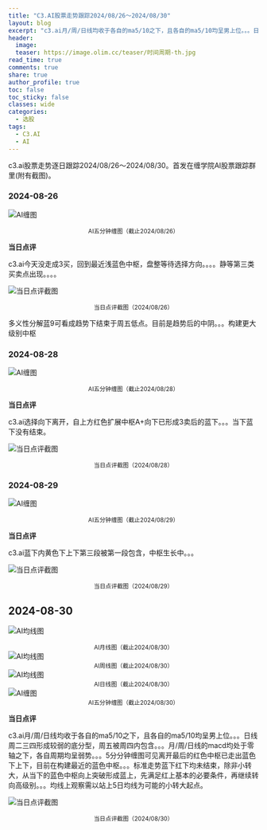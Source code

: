 ```yaml
---
title: "C3.AI股票走势跟踪2024/08/26～2024/08/30"
layout: blog
excerpt: "c3.ai月/周/日线均收于各自的ma5/10之下，且各自的ma5/10均呈男上位。。。日线周二三四形成较弱的底分型，周五被周四内包含。"
header:
  image: 
  teaser: https://image.olim.cc/teaser/时间周期-th.jpg
read_time: true
comments: true
share: true
author_profile: true
toc: false
toc_sticky: false
classes: wide
categories:
  - 选股
tags:
  - C3.AI
  - AI
---
```


c3.ai股票走势逐日跟踪2024/08/26～2024/08/30。首发在缠学院AI股票跟踪群里(附有截图)。

### 2024-08-26

![AI缠图](https://image.olim.cc/2024b/AI-20240826-m5-c.jpeg)
<small><center>AI五分钟缠图（截止2024/08/26）</center></small>


**当日点评**

c3.ai今天没走成3买，回到最近浅蓝色中枢，盘整等待选择方向。。。。静等第三类买卖点出现。。。。

![当日点评截图](https://image.olim.cc/2024b/AI-20240826-comments-1.jpeg)
<small><center>当日点评截图（2024/08/26）</center></small>

多义性分解蓝9可看成趋势下结束于周五低点。目前是趋势后的中阴。。。构建更大级别中枢

### 2024-08-28

![AI缠图](https://image.olim.cc/2024b/AI-20240828-m5-c.jpeg)
<small><center>AI五分钟缠图（截止2024/08/28）</center></small>

**当日点评**

c3.ai选择向下离开，自上方红色扩展中枢A+向下已形成3卖后的蓝下。。。当下蓝下没有结束。

![当日点评截图](https://image.olim.cc/2024b/AI-20240828-comments-1.jpeg)
<small><center>当日点评截图（2024/08/28）</center></small>

### 2024-08-29

![AI缠图](https://image.olim.cc/2024b/AI-20240829-m5-c.png)
<small><center>AI五分钟缠图（截止2024/08/29）</center></small>

**当日点评**

c3.ai蓝下内黄色下上下第三段被第一段包含，中枢生长中。。。

![当日点评截图](https://image.olim.cc/2024b/AI-20240829-comments-1.jpeg)
<small><center>当日点评截图（2024/08/29）</center></small>

## 2024-08-30
![AI均线图](https://image.olim.cc/2024b/AI-20240830-m-j.png)
<small><center>AI月线图（截止2024/08/30）</center></small>
![AI均线图](https://image.olim.cc/2024b/AI-20240830-w-j.png)
<small><center>AI周线图（截止2024/08/30）</center></small>
![AI均线图](https://image.olim.cc/2024b/AI-20240830-d-j.png)
<small><center>AI日线图（截止2024/08/30）</center></small>
![AI缠图](https://image.olim.cc/2024b/AI-20240830-m5-c.png)
<small><center>AI五分钟缠图（截止2024/08/30）</center></small>

**当日点评**

c3.ai月/周/日线均收于各自的ma5/10之下，且各自的ma5/10均呈男上位。。。日线周二三四形成较弱的底分型，周五被周四内包含。。。月/周/日线的macd均处于零轴之下，各自周期均呈弱势。。。5分分钟缠图可见离开最后的红色中枢已走出蓝色下上下，目前在构建最近的蓝色中枢。。。标准走势蓝下红下均未结束，除非小转大，从当下的蓝色中枢向上突破形成蓝上，先满足红上基本的必要条件，再继续转向高级别。。。均线上观察需以站上5日均线为可能的小转大起点。

![当日点评截图](https://image.olim.cc/2024b/AI-20240830-comments-1.jpeg)
<small><center>当日点评截图（2024/08/30）</center></small>


